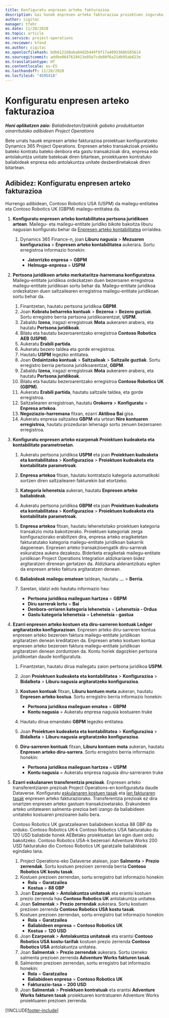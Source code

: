 ```yaml
---
title: Konfiguratu enpresen arteko fakturazioa
description: Gai honek enpresen arteko fakturazioa proiektuen inguruko informazioa eta adibideak eskaintzen ditu.
author: sigitac
manager: tfehr
ms.date: 11/20/2020
ms.topic: article
ms.service: project-operations
ms.reviewer: kfend
ms.author: sigitac
ms.openlocfilehash: bdb6122d8aba84d2b449f9f17a4093388b585614
ms.sourcegitcommit: addbe0647619413e85e7cde80f6a21db95ab623e
ms.translationtype: HT
ms.contentlocale: eu-ES
ms.lasthandoff: 11/20/2020
ms.locfileid: "4595418"
---
```

# <a name="configure-intercompany-invoicing"></a>Konfiguratu enpresen arteko fakturazioa

_**Honi aplikatzen zaio:** Baliabideetan/Izakinik gabeko produktuetan oinarritutako adibideen Project Operations_

Bete urrats hauek enpresen arteko fakturazioa proiektuan konfiguratzeko Dynamics 365 Project Operations. Enpresen arteko transakzioak proiektu bateko kontratu bateko denbora eta gastu transakzioak dira, enpresa edo antolakuntza unitate batekoak diren bitartean, proiektuaren kontratuko baliabideak enpresa edo antolakuntza unitate desberdinetakoak diren bitartean.

## <a name="example-configure-intercompany-invoicing"></a>Adibidez: Konfiguratu enpresen arteko fakturazioa

Hurrengo adibidean, Contoso Robotics USA (USPM) da mailegu-entitatea eta Contoso Robotics UK (GBPM) mailegu-entitatea da. 

1. **Konfiguratu enpresen arteko kontabilitatea pertsona juridikoen artean**. Mailegu- eta mailegu-entitate juridiko bikote bakoitza liburu nagusian konfiguratu behar da [Enpresen arteko kontabilitatea](https://docs.microsoft.com/dynamics365/finance/general-ledger/intercompany-accounting-setup) orrialdea.
    
    1. Dynamics 365 Finance-n, joan **Liburu nagusia** > **Mezuaren konfigurazioa** > **Enpresen arteko kontabilitatea** aukerara. Sortu erregistroa informazio honekin:

        - **Jatorrizko enpresa** = **GBPM**
        - **Helmuga-enpresa** = **USPM**

2. **Pertsona juridikoen arteko merkataritza-harremana konfiguratzea**. Mailegu-entitate juridikoa ordezkatzen duen bezeroaren erregistroa mailegu-entitate juridikoan sortu behar da. Mailegu-entitate juridikoa ordezkatzen duen saltzailearen erregistroa mailegu-entitate juridikoan sortu behar da.

     1. Finantzetan, hautatu pertsona juridikoa **GBPM**.
     2. Joan **Kobratu beharreko kontuak** > **Bezeroa** > **Bezero guztiak**. Sortu erregistro berria pertsona juridikoarentzat, **USPM**.
     3. Zabaldu **Izena**, iragazi erregistroak **Mota** aukeraren arabera, eta hautatu **Pertsona juridikoak**. 
     4. Bilatu eta hautatu bezeroarentzako erregistroa **Contoso Robotics AEB (USPM)**.
     5. Aukeratu **Erabili partida**. 
     6. Aukeratu bezero taldea eta gorde erregistroa.
     7. Hautatu **USPM** legezko entitatea.
     8. Joan **Ordaintzeko kontuak** > **Saltzaileak** > **Saltzaile guztiak**. Sortu erregistro berria pertsona juridikoarentzat, **GBPM**.
     9. Zabaldu **Izena**, iragazi erregistroak **Mota** aukeraren arabera, eta hautatu **Pertsona juridikoak**. 
     10. Bilatu eta hautatu bezeroarentzako erregistroa **Contoso Robotics UK (GBPM)**.
     11. Aukeratu **Erabili partida**, hautatu saltzaile taldea, eta gorde erregistroa.
     12. Saltzailearen erregistroan, hautatu **Orokorra** > **Konfiguratu** > **Enpresa artekoa**.
     13. **Negoziazio-harremana** fitxan, ezarri **Aktiboa** **Bai** gisa.
     14. Aukeratu enpresa saltzailea **GBPM** eta urtean **Nire kontuaren erregistroa**, hautatu prozeduran lehenago sortu zenuen bezeroaren erregistroa.

3. **Konfiguratu enpresen arteko ezarpenak Proiektuen kudeaketa eta kontabilitate parametroetan**. 

    1. Aukeratu pertsona juridikoa **USPM** eta joan **Proiektuen kudeaketa eta kontabilitatea** > **Konfigurazioa** > **Proiektuen kudeaketa eta kontabilitate parametroak**.
    2. **Enpresa artekoa** fitxan, hautatu kontratazio kategoria automatikoki sortzen diren saltzailearen fakturekin bat etortzeko.
    3. **Kategoria lehenetsia** aukeran, hautatu **Enpresen arteko baliabideak**.
    4. Aukeratu pertsona juridikoa **GBPM** eta joan **Proiektuen kudeaketa eta kontabilitatea** > **Konfigurazioa** > **Proiektuen kudeaketa eta kontabilitate parametroak**.
    5. **Enpresa artekoa** fitxan, hautatu lehenetsitako proiektuen kategoria transakzio mota bakoitzerako. Proiektuen kategoriak zerga konfiguraziorako erabiltzen dira, enpresa arteko eragiketetan fakturatutako kategoria mailegu-entitate juridikoan bakarrik dagoenean. Enpresen arteko transakzioengatik diru-sarrerak eskuratzea aukera dezakezu. Biderketa eragiketak mailegu-entitate juridikoan Project Operations Integration aldizkariaren bidez argitaratzen direnean gertatzen da. Aldizkaria alderantzikatu egiten da enpresen arteko faktura argitaratzen denean.
    6. **Baliabideak mailegu ematean** taldean, hautatu **...** > **Berria**. 
    7. Saretan, idatzi edo hautatu informazio hau:

          - **Pertsona juridikoa maileguan hartzea** = **GBPM**
          - **Diru sarrerak lortu** = **Bai**
          - **Denbora-orriaren kategoria lehenetsia** = **Lehenetsia - Ordua**
          - **Gastu kategoria lehenetsia** = **Lehenetsia - gastua**

4. **Ezarri enpresen arteko kostuen eta diru-sarreren kontuak Ledger argitaratzeko konfigurazioan**. Enpresen arteko diru-sarreren kontua enpresen arteko bezeroen faktura mailegu-entitate juridikoan argitaratzen denean kreditatzen da. Enpresen arteko kostuen kontua enpresen arteko bezeroen faktura mailegu-entitate juridikoan argitaratzen denean zorduntzen da. Kontu horiek dagozkien pertsona juridikoetan daude konfiguratuta. 
      
     1. Finantzetan, hautatu dirua mailegatu zaion pertsona juridikoa **USPM**. 
     2. Joan **Proiektuen kudeaketa eta kontabilitatea** > **Konfigurazioa** > **Bidalketa** > **Liburu nagusia argitaratzeko konfigurazioa**. 
     3. **Kostuen kontuak** fitxan, **Liburu kontuen mota** aukeran, hautatu **Enpresen arteko kostua**. Sortu erregistro berria informazio honekin:
      
        - **Pertsona juridikoa maileguan ematea** = **GBPM**
        - **Kontu nagusia** = Aukeratu enpresa nagusia kostuaren truke
        
     4. Hautatu dirua emandako **GBPM** legezko entitatea. 
     5. Joan **Proiektuen kudeaketa eta kontabilitatea** > **Konfigurazioa** > **Bidalketa** > **Liburu nagusia argitaratzeko konfigurazioa**. 
     6. **Diru-sarreren kontuak** fitxan, **Liburu kontuen mota** aukeran, hautatu **Enpresen arteko diru-sarrera**. Sortu erregistro berria informazio honekin:

        - **Pertsona juridikoa maileguan hartzea** = **USPM**
        - **Kontu nagusia** = Aukeratu enpresa nagusia diru-sarreraren truke 

5. **Ezarri eskulanaren transferentzia prezioak**. Enpresen arteko transferentziaren prezioak Project Operations-en konfiguratuta daude Dataverse. Konfiguratu [eskulanaren kostuen tasak](../pricing-costing/set-up-labor-cost-rate.md#transfer-pricing-and-costs-for-resources-outside-of-your-division-or-legal-entity) eta [lan fakturaren tasak](../pricing-costing/set-up-labor-bill-rate.md#transfer-pricing-or-set-up-bill-rates-for-resources-from-other-organizational-units-or-divisions) enpresen arteko fakturaziorako. Transferentzia prezioak ez dira onartzen enpresen arteko gastuen transakzioetarako. Erakundeen arteko unitatearen salmenta-prezioa beti izango da baliabideen unitateko kostuaren prezioaren balio bera.

      Contoso Robotics UK garatzailearen baliabideen kostua 88 GBP da orduko. Contoso Robotics UK-k Contoso Robotics USA fakturatuko du 120 USD baliabide honek AEBetako proiektuetan lan egin duen ordu bakoitzeko. Contoso Robotics USA-k bezeroari Adventure Works 200 USD fakturatuko dio Contoso Robotics UK garatzaile baliabideak egindako lana.

      1. Project Operations-eko Dataverse atalean, joan **Salmenta** > **Prezio zerrendak**. Sortu kostuen prezioen zerrenda berria **Contoso Robotics UK kostu tasak**. 
      2. Kostuen prezioen zerrendan, sortu erregistro bat informazio honekin:
         - **Rola** = **Garatzailea**
         - **Kostua** = **88 GBP**
      3. Joan **Ezarpenak** > **Antolakuntza unitateak** eta erantsi kostuen prezio zerrenda hau **Contoso Robotics UK** antolakuntza unitatea.
      4. Joan **Salmentak** > **Prezio zerrendak** aukerara. Sortu kostuen prezioen zerrenda **Contoso Robotics USA kostu tasak**. 
      5. Kostuen prezioen zerrendan, sortu erregistro bat informazio honekin:
          - **Rola** = **Garatzailea**
          - **Baliabideen enpresa** = **Contoso Robotics UK**
          - **Kostua** = **120 USD**
      6. Joan **Ezarpenak** > **Antolakuntza unitateak** eta erantsi **Contoso Robotics USA kostu-tarifak** kostuen prezio zerrenda **Contoso Robotics USA** antolakuntza unitatea.
      7. Joan **Salmentak** > **Prezio zerrendak** aukerara. Sortu izeneko salmenta prezioen zerrenda **Adventure Works fakturen tasak**. 
      8. Salmenten prezioen zerrendan, sortu erregistro bat informazio honekin:
          - **Rola** = **Garatzailea**
          - **Baliabideen enpresa** = **Contoso Robotics UK**
          - **Fakturazio-tasa** = **200 USD**
      9. Joan **Salmentak** > **Proiektuen kontratuak** eta erantsi **Adventure Works fakturen tasak** proiektuaren kontratuaren Adventure Works proiektuaren prezioen zerrenda.


[!INCLUDE[footer-include](../includes/footer-banner.md)]